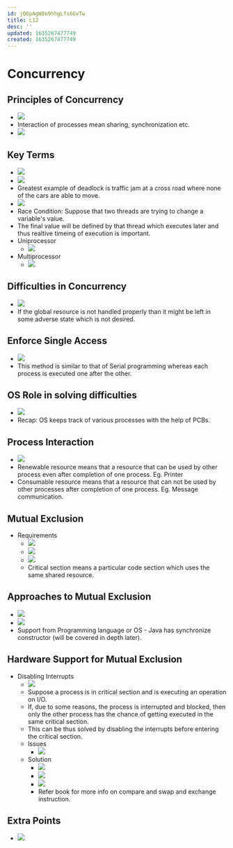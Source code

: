 ```yaml
---
id: jQ6pAgW8n9hhgLfs6GvTw
title: L12
desc: ''
updated: 1635267477749
created: 1635267477749
---
```


# Concurrency

## Principles of Concurrency
* ![](/assets/images/2021-10-12-23-55-10.png)
* Interaction of processes mean sharing, synchronization etc.
* ![](/assets/images/2021-10-12-23-56-09.png)

## Key Terms
* ![](/assets/images/2021-10-12-23-59-05.png)
* ![](/assets/images/2021-10-12-23-59-21.png)
* Greatest example of deadlock is traffic jam at a cross road where none of the cars are able to move.
* ![](/assets/images/2021-10-13-00-00-27.png)
* Race Condition: Suppose that two threads are trying to change a variable's value.
* The final value will be defined by that thread which executes later and thus realtive timeing of execution is important.
* Uniprocessor
    * ![](/assets/images/2021-10-13-00-02-50.png)
* Multiprocessor
    * ![](/assets/images/2021-10-13-00-03-49.png)

## Difficulties in Concurrency
* ![](/assets/images/2021-10-13-00-04-49.png)
* If the global resource is not handled properly than it might be left in some adverse state which is not desired.

## Enforce Single Access
* ![](/assets/images/2021-10-13-00-11-05.png)
* This method is similar to that of Serial programming whereas each process is executed one after the other.

## OS Role in solving difficulties
* ![](/assets/images/2021-10-13-00-13-01.png)
* Recap: OS keeps track of various processes with the help of PCBs.

## Process Interaction
* ![](/assets/images/2021-10-13-00-14-30.png)
* Renewable resource means that a resource that can be used by other process even after completion of one process. Eg. Printer
* Consumable resource means that a resource that can not be used by other processes after completion of one process. Eg. Message communication.

## Mutual Exclusion
* Requirements
    * ![](/assets/images/2021-10-13-00-22-32.png)
    * ![](/assets/images/2021-10-13-00-24-38.png)
    * ![](/assets/images/2021-10-13-00-26-53.png)
    * Critical section means a particular code section which uses the same shared resource.

## Approaches to Mutual Exclusion
* ![](/assets/images/2021-10-13-00-27-54.png)
* ![](/assets/images/2021-10-13-00-28-37.png)
* Support from Programming language or OS - Java has synchronize constructor (will be covered in depth later).

## Hardware Support for Mutual Exclusion
* Disabling Interrupts
    * ![](/assets/images/2021-10-13-00-30-01.png)
    * Suppose a process is in critical section and is executing an operation on I/O.
    * If, due to some reasons, the process is interrupted and blocked, then only the other process has the chance of getting executed in the same critical section.
    * This can be thus solved by disabling the interrupts before entering the critical section.
    * Issues
        * ![](/assets/images/2021-10-13-00-32-45.png)
    * Solution
        * ![](/assets/images/2021-10-13-00-33-48.png)
        * ![](/assets/images/2021-10-13-00-34-32.png)
        * ![](/assets/images/2021-10-13-00-34-49.png)
        * Refer book for more info on compare and swap and exchange instruction.

## Extra Points
* ![](/assets/images/2021-10-13-00-21-32.png)